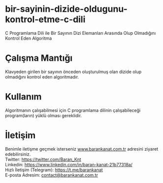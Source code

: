 # bir-sayinin-dizide-oldugunu-kontrol-etme-c-dili
C Programlama Dili ile Bir Sayının Dizi Elemanları Arasında Olup Olmadığını Kontrol Eden Algoritma

# Çalışma Mantığı
Klavyeden girilen bir sayının önceden oluşturulmuş olan dizide olup olmadığını kontrol eden algoritmadır.

# Kullanım
Algoritmanın çalışabilmesi için C programlama dilinin çalışabileceği program(ların) yüklü olması gereklidir.

# İletişim
Benimle iletişme geçmek isterseniz www.barankanat.com.tr adresini ziyaret edebilirsiniz.                          
Twitter: https://twitter.com/Baran_Knt                          
Linkedin: https://www.linkedin.com/in/baran-kanat-21b77318a/                          
Hızlı İletişim (Telegram): https://t.me/barankanat                          
E-posta Adresim: contact@barankanat.com.tr

